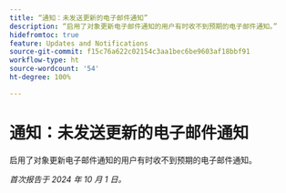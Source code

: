 ```yaml
---
title: “通知：未发送更新的电子邮件通知”
description: “启用了对象更新电子邮件通知的用户有时收不到预期的电子邮件通知。”
hidefromtoc: true
feature: Updates and Notifications
source-git-commit: f15c76a622c02154c3aa1bec6be9603af18bbf91
workflow-type: ht
source-wordcount: '54'
ht-degree: 100%

---
```


# 通知：未发送更新的电子邮件通知

启用了对象更新电子邮件通知的用户有时收不到预期的电子邮件通知。

_首次报告于 2024 年 10 月 1 日。_
